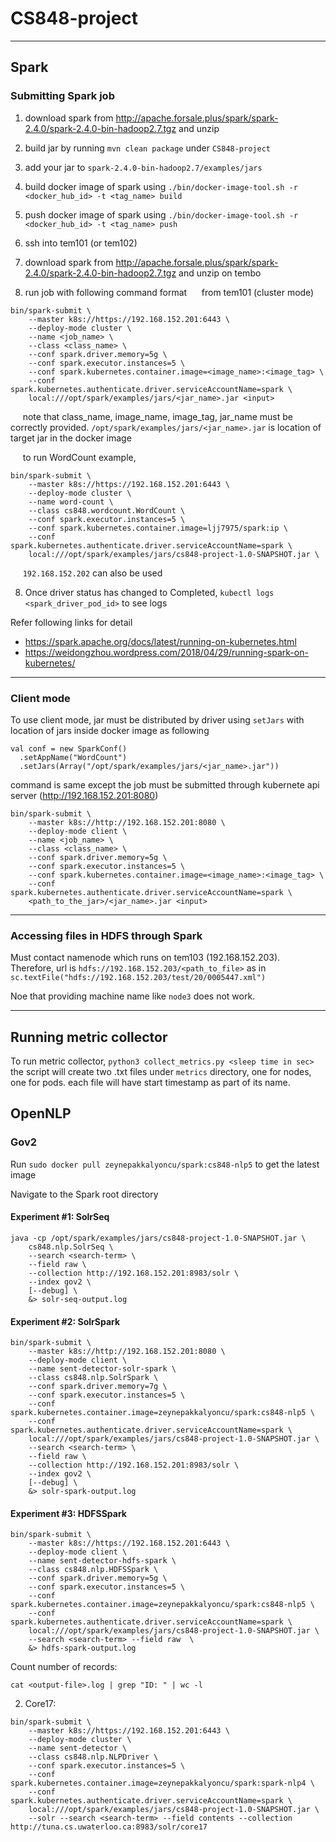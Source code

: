 # CS848-project

---

## Spark

### Submitting Spark job

1) download spark from http://apache.forsale.plus/spark/spark-2.4.0/spark-2.4.0-bin-hadoop2.7.tgz and unzip

2) build jar by running `mvn clean package` under `CS848-project`

3) add your jar to `spark-2.4.0-bin-hadoop2.7/examples/jars`

4) build docker image of spark using `./bin/docker-image-tool.sh -r <docker_hub_id> -t <tag_name> build`

5) push docker image of spark using `./bin/docker-image-tool.sh -r <docker_hub_id> -t <tag_name> push`

6) ssh into tem101 (or tem102)

7) download spark from http://apache.forsale.plus/spark/spark-2.4.0/spark-2.4.0-bin-hadoop2.7.tgz and unzip on tembo

8) run job with following command format
&nbsp;&nbsp;&nbsp;&nbsp; from tem101 (cluster mode)
```
bin/spark-submit \
    --master k8s://https://192.168.152.201:6443 \
    --deploy-mode cluster \
    --name <job_name> \
    --class <class_name> \
    --conf spark.driver.memory=5g \
    --conf spark.executor.instances=5 \
    --conf spark.kubernetes.container.image=<image_name>:<image_tag> \
    --conf spark.kubernetes.authenticate.driver.serviceAccountName=spark \
    local:///opt/spark/examples/jars/<jar_name>.jar <input>
```

&nbsp;&nbsp;&nbsp;&nbsp; note that class_name, image_name, image_tag, jar_name must be correctly provided. `/opt/spark/examples/jars/<jar_name>.jar` is location of target jar in the docker image

&nbsp;&nbsp;&nbsp;&nbsp; to run WordCount example,
```
bin/spark-submit \
    --master k8s://https://192.168.152.201:6443 \
    --deploy-mode cluster \
    --name word-count \
    --class cs848.wordcount.WordCount \
    --conf spark.executor.instances=5 \
    --conf spark.kubernetes.container.image=ljj7975/spark:ip \
    --conf spark.kubernetes.authenticate.driver.serviceAccountName=spark \
    local:///opt/spark/examples/jars/cs848-project-1.0-SNAPSHOT.jar \
```

&nbsp;&nbsp;&nbsp;&nbsp; `192.168.152.202` can also be used

8) Once driver status has changed to Completed, `kubectl logs <spark_driver_pod_id>` to see logs


Refer following links for detail
- https://spark.apache.org/docs/latest/running-on-kubernetes.html
- https://weidongzhou.wordpress.com/2018/04/29/running-spark-on-kubernetes/

---
### Client mode

To use client mode, jar must be distributed by driver using `setJars` with location of jars inside docker image as following

```
val conf = new SparkConf()
  .setAppName("WordCount")
  .setJars(Array("/opt/spark/examples/jars/<jar_name>.jar"))
```

command is same except the job must be submitted through kubernete api server (http://192.168.152.201:8080)
```
bin/spark-submit \
    --master k8s://http://192.168.152.201:8080 \
    --deploy-mode client \
    --name <job_name> \
    --class <class_name> \
    --conf spark.driver.memory=5g \
    --conf spark.executor.instances=5 \
    --conf spark.kubernetes.container.image=<image_name>:<image_tag> \
    --conf spark.kubernetes.authenticate.driver.serviceAccountName=spark \
    <path_to_the_jar>/<jar_name>.jar <input>
```
---

### Accessing files in HDFS through Spark

Must contact namenode which runs on tem103 (192.168.152.203).
Therefore, url is `hdfs://192.168.152.203/<path_to_file>` as in `sc.textFile("hdfs://192.168.152.203/test/20/0005447.xml")`

Noe that providing machine name like `node3` does not work.

---
## Running metric collector

To run metric collector, `python3 collect_metrics.py <sleep time in sec>`
the script will create two .txt files under `metrics` directory, one for nodes, one for pods.
each file will have start timestamp as part of its name.


## OpenNLP

### Gov2

Run ```sudo docker pull zeynepakkalyoncu/spark:cs848-nlp5``` to get the latest image

Navigate to the Spark root directory

#### Experiment #1: SolrSeq

```
java -cp /opt/spark/examples/jars/cs848-project-1.0-SNAPSHOT.jar \
    cs848.nlp.SolrSeq \
    --search <search-term> \
    --field raw \
    --collection http://192.168.152.201:8983/solr \
    --index gov2 \
    [--debug] \
    &> solr-seq-output.log
```

#### Experiment #2: SolrSpark

```
bin/spark-submit \
    --master k8s://http://192.168.152.201:8080 \
    --deploy-mode client \
    --name sent-detector-solr-spark \
    --class cs848.nlp.SolrSpark \
    --conf spark.driver.memory=7g \
    --conf spark.executor.instances=5 \
    --conf spark.kubernetes.container.image=zeynepakkalyoncu/spark:cs848-nlp5 \
    --conf spark.kubernetes.authenticate.driver.serviceAccountName=spark \
    local:///opt/spark/examples/jars/cs848-project-1.0-SNAPSHOT.jar \
    --search <search-term> \
    --field raw \
    --collection http://192.168.152.201:8983/solr \
    --index gov2 \
    [--debug] \
    &> solr-spark-output.log
```

#### Experiment #3: HDFSSpark

```
bin/spark-submit \
    --master k8s://https://192.168.152.201:6443 \
    --deploy-mode client \
    --name sent-detector-hdfs-spark \
    --class cs848.nlp.HDFSSpark \
    --conf spark.driver.memory=5g \
    --conf spark.executor.instances=5 \
    --conf spark.kubernetes.container.image=zeynepakkalyoncu/spark:cs848-nlp5 \
    --conf spark.kubernetes.authenticate.driver.serviceAccountName=spark \
    local:///opt/spark/examples/jars/cs848-project-1.0-SNAPSHOT.jar \
    --search <search-term> --field raw  \
    &> hdfs-spark-output.log
```

Count number of records:

```
cat <output-file>.log | grep "ID: " | wc -l
```

2. Core17:

```
bin/spark-submit \
    --master k8s://https://192.168.152.201:6443 \
    --deploy-mode cluster \
    --name sent-detector \
    --class cs848.nlp.NLPDriver \
    --conf spark.executor.instances=5 \
    --conf spark.kubernetes.container.image=zeynepakkalyoncu/spark:spark-nlp4 \
    --conf spark.kubernetes.authenticate.driver.serviceAccountName=spark \
    local:///opt/spark/examples/jars/cs848-project-1.0-SNAPSHOT.jar \
    --solr --search <search-term> --field contents --collection http://tuna.cs.uwaterloo.ca:8983/solr/core17
```
